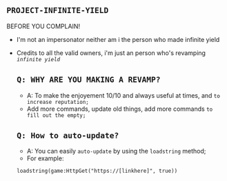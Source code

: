 
## ` PROJECT-INFINITE-YIELD `
BEFORE YOU COMPLAIN! 
* I'm not an impersonator neither am i the person who made infinite yield
* Credits  to all the valid owners, i'm just an person who's revamping _`infinite yield`_


  ## ` Q: WHY ARE YOU MAKING A REVAMP? `
  * A: To make the enjoyement 10/10 and always useful at times, and `to increase reputation;`
  * Add more commands, update old things, add more commands `to fill out the empty;`
  ## ` Q: How to auto-update? `
  * A: You can easily `auto-update` by using the `loadstring` method;
  * For example:
  
  `loadstring(game:HttpGet("https://[linkhere]", true))`




